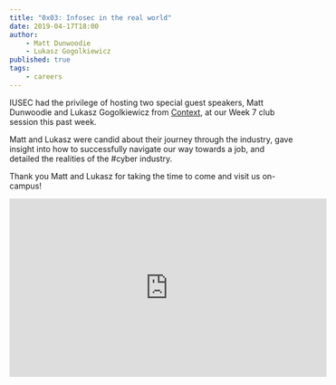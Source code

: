 ```yaml
---
title: "0x03: Infosec in the real world"
date: 2019-04-17T18:00
author:
    - Matt Dunwoodie
    - Lukasz Gogolkiewicz
published: true
tags:
    - careers
---
```


IUSEC had the privilege of hosting two special guest speakers, Matt Dunwoodie and Lukasz Gogolkiewicz from [Context](https://www.contextis.com/en/), at our Week 7 club session this past week.

Matt and Lukasz were candid about their journey through the industry, gave insight into how to successfully navigate our way towards a job, and detailed the realities of the #cyber industry.

Thank you Matt and Lukasz for taking the time to come and visit us on-campus!

<iframe width="560" height="315" src="https://www.youtube.com/embed/FtWjGSm8y-M" frameborder="0" allow="accelerometer; autoplay; encrypted-media; gyroscope; picture-in-picture" allowfullscreen></iframe>
